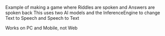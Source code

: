 Example of making a game where Riddles are spoken and Answers are spoken back
This uses two AI models and the InferenceEngine to change Text to Speech and Speech to Text

Works on PC and Mobile, not Web
